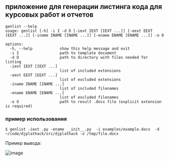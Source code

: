 ## приложение для генерации листинга кода для курсовых работ и отчетов

```
genlist --help                                                                                                                  
usage: genlist [-h] -i I -d D [-iext IEXT [IEXT ...]] [-eext EEXT [EEXT ...]] [-iname INAME [INAME ...]] [-ename ENAME [ENAME ...]] -o O

options:
  -h, --help            show this help message and exit
  -i I                  path to template document
  -d D                  path to directory with files needed for listing
  -iext IEXT [IEXT ...]
                        list of included extensions
  -eext EEXT [EEXT ...]
                        list of excluded extensions
  -iname INAME [INAME ...]
                        list of included filenames
  -ename ENAME [ENAME ...]
                        list of excluded filenames
  -o O                  path to result .docx file (explicit extension is required)
```

### пример использования

```$ genlist -iext .py -ename __init__.py  -i examples/example.docx  -d ~/code/djplathack/src/djplathack -o /tmp/file.docx```

Пример вывода:

![image](https://github.com/user-attachments/assets/70a7a513-8f94-499f-ad11-08cc0a8199c7)

